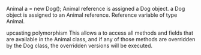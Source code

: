 Animal a = new Dog();
Animal reference is assigned a Dog object.
a Dog object is assigned to an Animal reference.
Reference variable of type Animal.

upcasting
polymorphism
This allows a to access all methods and fields that are available in the Animal class, and if any of those methods are overridden by the Dog class, the overridden versions will be executed.


